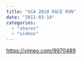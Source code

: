```yaml
---
title: "VCA 2010 RACE RUN"
date: "2011-03-14"
categories: 
  - "shares"
  - "videos"
---
```


https://vimeo.com/9970489
